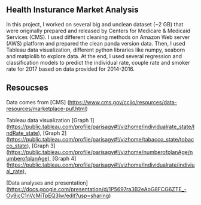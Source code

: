 ##  Health Insturance Market Analysis

In this project, I worked on several big and unclean dataset (~2 GB) that were originally prepared and released by Centers for Medicare & Medicaid Services (CMS). I used different cleaning methods on Amazon Web server (AWS) platform and prepared the clean panda version data. Then, I used Tableau data visualization, different python libraries like numpy, seaborn and matplolib to explore data. At the end, I used several regression and classification models to predict the individual rate, couple rate and smoker rate for 2017 based on data provided for 2014-2016.


## Resoucses

Data comes from [CMS] (https://www.cms.gov/cciio/resources/data-resources/marketplace-puf.html)

Tableau data visualization 
[Graph 1] (https://public.tableau.com/profile/parisagy#!/vizhome/individualrate_state/IndRate_state), [Graph 2] (https://public.tableau.com/profile/parisagy#!/vizhome/tabacco_state/tobacco_state), [Graph 3] (https://public.tableau.com/profile/parisagy#!/vizhome/numberofplanAge/numberofplanAge), [Graph 4] (https://public.tableau.com/profile/parisagy#!/vizhome/individualrate/indiviual_rate), 

[Data analyses and presentation] (https://docs.google.com/presentation/d/1P5697ra3B2eAoG8FCG6ZTE_-Ov9jcC1nVcMiTpEQ3Iw/edit?usp=sharing)




